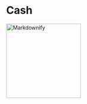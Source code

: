 # Cash
<a href="https://github.com/ArthurDem/3-musketeers/tree/master/cash"><img src="https://icons-for-free.com/free-icons/png/512/1889199.png" alt="Markdownify" width="200"></a>
